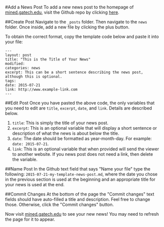 #Add a News Post
To add a new news post to the homepage of [mined.gatech.edu](http://www.mined.gatech.edu), visit the Github repo by clicking [here](https://github.com/mined-gatech/mined-gatech.github.io).

##Create Post
Navigate to the `_posts` folder. Then navigate to the `news` folder. Once inside, add a new file by clicking the plus button. 

To obtain the correct format, copy the template code below and paste it into your file:

    ---
    layout: post
    title: "This is the Title of Your News"
	modified: 
	categories: news
	excerpt: This can be a short sentence describing the news post, although this is optional.
	tags: 
	date: 2015-07-21
	link: http://www.example-link.com
	---

##Edit Post
Once you have pasted the above code, the only variables that you need to edit are `title`, `excerpt`, `date`, and `link`. Details are described below.

1. `title`: This is simply the title of your news post.
2. `excerpt`: This is an optional variable that will display a short sentence or description of what the news is about below the title.
3. `date`: The date should be formatted as year-month-day. For example: `date: 2015-07-21`.
4. `link`: This is an optional variable that when provided will send the viewer to another website. If you news post does not need a link, then delete the variable. 

##Name Post
In the Github text field that says "Name your file" type the following: `2015-07-21-my-template-news-post.md`, where the date you chose in the previous section is used at the beginning and an appropriate title for your news is used at the end.

##Commit Changes
At the bottom of the page the "Commit changes" text fields should have auto-filled a title and description. Feel free to change those. Otherwise, click the "Commit changes" button.

Now visit [mined.gatech.edu](https://www.mined.gatech.edu) to see your new news! You may need to refresh the page for it to appear.
